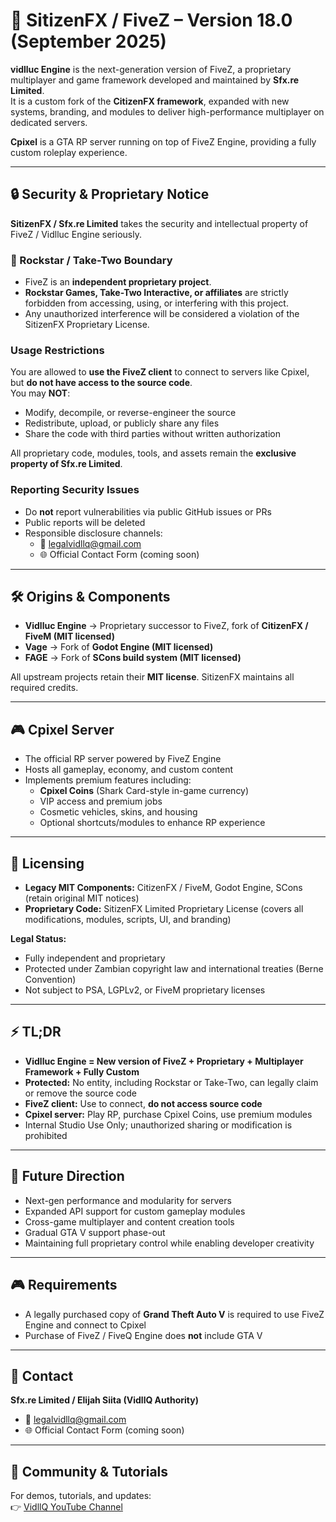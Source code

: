 # 🚀 SitizenFX / FiveZ – Version 18.0 (September 2025)

**vidlluc Engine** is the next-generation version of FiveZ, a proprietary multiplayer and game framework developed and maintained by **Sfx.re Limited**.  
It is a custom fork of the **CitizenFX framework**, expanded with new systems, branding, and modules to deliver high-performance multiplayer on dedicated servers.

**Cpixel** is a GTA RP server running on top of FiveZ Engine, providing a fully custom roleplay experience.

---

## 🔒 Security & Proprietary Notice

**SitizenFX / Sfx.re Limited** takes the security and intellectual property of FiveZ / Vidlluc Engine seriously.

### 🚫 Rockstar / Take-Two Boundary
- FiveZ is an **independent proprietary project**.  
- **Rockstar Games, Take-Two Interactive, or affiliates** are strictly forbidden from accessing, using, or interfering with this project.  
- Any unauthorized interference will be considered a violation of the SitizenFX Proprietary License.

### Usage Restrictions
You are allowed to **use the FiveZ client** to connect to servers like Cpixel,  
but **do not have access to the source code**.  
You may **NOT**:  
- Modify, decompile, or reverse-engineer the source  
- Redistribute, upload, or publicly share any files  
- Share the code with third parties without written authorization  

All proprietary code, modules, tools, and assets remain the **exclusive property of Sfx.re Limited**.

### Reporting Security Issues
- Do **not** report vulnerabilities via public GitHub issues or PRs  
- Public reports will be deleted  
- Responsible disclosure channels:  
  - 📧 legalvidllq@gmail.com  
  - 🌐 Official Contact Form (coming soon)

---

## 🛠 Origins & Components

- **Vidlluc Engine** → Proprietary successor to FiveZ, fork of **CitizenFX / FiveM (MIT licensed)**  
- **Vage** → Fork of **Godot Engine (MIT licensed)**  
- **FAGE** → Fork of **SCons build system (MIT licensed)**  

All upstream projects retain their **MIT license**. SitizenFX maintains all required credits.

---

## 🎮 Cpixel Server

- The official RP server powered by FiveZ Engine  
- Hosts all gameplay, economy, and custom content  
- Implements premium features including:  
  - **Cpixel Coins** (Shark Card-style in-game currency)  
  - VIP access and premium jobs  
  - Cosmetic vehicles, skins, and housing  
  - Optional shortcuts/modules to enhance RP experience  

---

## 📜 Licensing

- **Legacy MIT Components:** CitizenFX / FiveM, Godot Engine, SCons (retain original MIT notices)  
- **Proprietary Code:** SitizenFX Limited Proprietary License (covers all modifications, modules, scripts, UI, and branding)  

**Legal Status:**  
- Fully independent and proprietary  
- Protected under Zambian copyright law and international treaties (Berne Convention)  
- Not subject to PSA, LGPLv2, or FiveM proprietary licenses

---

## ⚡ TL;DR

- **Vidlluc Engine = New version of FiveZ + Proprietary + Multiplayer Framework + Fully Custom**  
- **Protected:** No entity, including Rockstar or Take-Two, can legally claim or remove the source code  
- **FiveZ client:** Use to connect, **do not access source code**  
- **Cpixel server:** Play RP, purchase Cpixel Coins, use premium modules  
- Internal Studio Use Only; unauthorized sharing or modification is prohibited

---

## 🔮 Future Direction

- Next-gen performance and modularity for servers  
- Expanded API support for custom gameplay modules  
- Cross-game multiplayer and content creation tools  
- Gradual GTA V support phase-out  
- Maintaining full proprietary control while enabling developer creativity

---

## 🎮 Requirements

- A legally purchased copy of **Grand Theft Auto V** is required to use FiveZ Engine and connect to Cpixel  
- Purchase of FiveZ / FiveQ Engine does **not** include GTA V

---

## 📧 Contact

**Sfx.re Limited / Elijah Siita (VidllQ Authority)**  
- 📧 legalvidllq@gmail.com  
- 🌐 Official Contact Form (coming soon)

---

## 🎥 Community & Tutorials

For demos, tutorials, and updates:  
👉 [VidllQ YouTube Channel](https://www.youtube.com/@Mrsiita)
